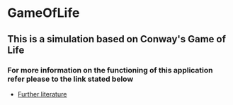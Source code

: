 # GameOfLife
## This is a simulation based on Conway's Game of Life
### For more information on the functioning of this application refer please to the link stated below
* [Further literature](https://en.wikipedia.org/wiki/Conway%27s_Game_of_Life) 
